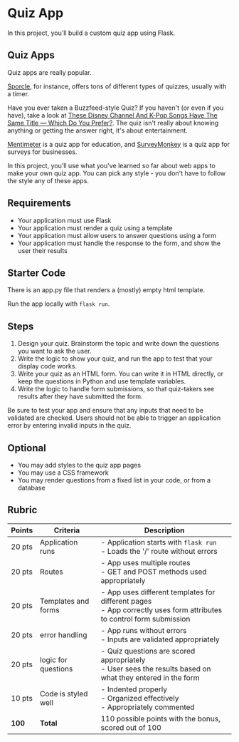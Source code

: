 # Quiz App

In this project, you'll build a custom quiz app using Flask.

## Quiz Apps

Quiz apps are really popular.

[Sporcle](https://www.sporcle.com/games/g/world?t=world), for instance, offers
tons of different types of quizzes, usually with a timer.

Have you ever taken a Buzzfeed-style Quiz? If you haven't (or even if you have),
take a look at [These Disney Channel And K-Pop Songs Have The Same Title — Which
Do You Prefer?](https://www.buzzfeed.com/sagehaley/disney-channel-vs-kpop-songs). The quiz isn't really about knowing anything or getting the answer right, it's
about entertainment.

[Mentimeter](https://www.menti.com/) is a quiz app for education, and
[SurveyMonkey](https://www.surveymonkey.com/) is a quiz app for
surveys for businesses.

In this project, you'll use what you've learned so far about web apps to make
your own quiz app. You can pick any style - you don't have to follow the style
any of these apps.

## Requirements

- Your application must use Flask
- Your application must render a quiz using a template
- Your application must allow users to answer questions using a form
- Your application must handle the response to the form, and show the user their
    results

## Starter Code

There is an app.py file that renders a (mostly) empty html template.

Run the app locally with `flask run`.

## Steps

1. Design your quiz. Brainstorm the topic and write down the questions you want
   to ask the user.
2. Write the logic to show your quiz, and run the app to test that your display
   code works.
3. Write your quiz as an HTML form. You can write it in HTML directly, or keep
   the questions in Python and use template variables.
4. Write the logic to handle form submissions, so that quiz-takers see results
   after they have submitted the form.

Be sure to test your app and ensure that any inputs that need to be validated
are checked. Users should not be able to trigger an application error by
entering invalid inputs in the quiz.

## Optional

- You may add styles to the quiz app pages
- You may use a CSS framework
- You may render questions from a fixed list in your code, or from a database

## Rubric

| Points | Criteria | Description |
|---|---|---|
| 20 pts | Application runs | - Application starts with `flask run`<br>- Loads the '/' route without errors |
| 20 pts | Routes | - App uses multiple routes <br>- GET and POST methods used appropriately|
| 20 pts | Templates and forms | - App uses different templates for different pages <br>- App correctly uses form attributes to control form submission|
| 20 pts | error handling | - App runs without errors<br>- Inputs are validated appropriately|
| 20 pts | logic for questions | - Quiz questions are scored appropriately <br>- User sees the results based on what they entered in the form|
| 10 pts | Code is styled well | - Indented properly<br>- Organized effectively<br>- Appropriately commented |
| **100** | **Total** | 110 possible points with the bonus, scored out of 100 |